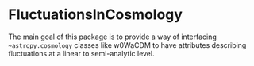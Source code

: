 # FluctuationsInCosmology

The main goal of this package is to provide a way of interfacing `~astropy.cosmology` classes like w0WaCDM to have attributes describing fluctuations at a linear to semi-analytic level. 
